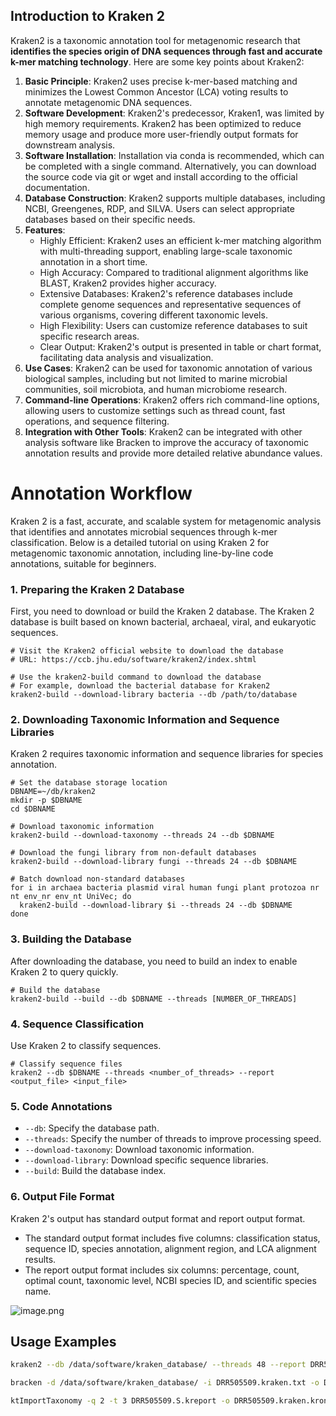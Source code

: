 ## **Introduction to Kraken 2**

Kraken2 is a taxonomic annotation tool for metagenomic research that **identifies the species origin of DNA sequences through fast and accurate k-mer matching technology**. Here are some key points about Kraken2:

1. **Basic Principle**: Kraken2 uses precise k-mer-based matching and minimizes the Lowest Common Ancestor (LCA) voting results to annotate metagenomic DNA sequences.
2. **Software Development**: Kraken2's predecessor, Kraken1, was limited by high memory requirements. Kraken2 has been optimized to reduce memory usage and produce more user-friendly output formats for downstream analysis.
3. **Software Installation**: Installation via conda is recommended, which can be completed with a single command. Alternatively, you can download the source code via git or wget and install according to the official documentation.
4. **Database Construction**: Kraken2 supports multiple databases, including NCBI, Greengenes, RDP, and SILVA. Users can select appropriate databases based on their specific needs.
5. **Features**:
    - Highly Efficient: Kraken2 uses an efficient k-mer matching algorithm with multi-threading support, enabling large-scale taxonomic annotation in a short time.
    - High Accuracy: Compared to traditional alignment algorithms like BLAST, Kraken2 provides higher accuracy.
    - Extensive Databases: Kraken2's reference databases include complete genome sequences and representative sequences of various organisms, covering different taxonomic levels.
    - High Flexibility: Users can customize reference databases to suit specific research areas.
    - Clear Output: Kraken2's output is presented in table or chart format, facilitating data analysis and visualization.
6. **Use Cases**: Kraken2 can be used for taxonomic annotation of various biological samples, including but not limited to marine microbial communities, soil microbiota, and human microbiome research.
7. **Command-line Operations**: Kraken2 offers rich command-line options, allowing users to customize settings such as thread count, fast operations, and sequence filtering.
8. **Integration with Other Tools**: Kraken2 can be integrated with other analysis software like Bracken to improve the accuracy of taxonomic annotation results and provide more detailed relative abundance values.

# Annotation Workflow

Kraken 2 is a fast, accurate, and scalable system for metagenomic analysis that identifies and annotates microbial sequences through k-mer classification. Below is a detailed tutorial on using Kraken 2 for metagenomic taxonomic annotation, including line-by-line code annotations, suitable for beginners.

### **1. Preparing the Kraken 2 Database**

First, you need to download or build the Kraken 2 database. The Kraken 2 database is built based on known bacterial, archaeal, viral, and eukaryotic sequences.

```
# Visit the Kraken2 official website to download the database
# URL: https://ccb.jhu.edu/software/kraken2/index.shtml

# Use the kraken2-build command to download the database
# For example, download the bacterial database for Kraken2
kraken2-build --download-library bacteria --db /path/to/database
```

### **2. Downloading Taxonomic Information and Sequence Libraries**

Kraken 2 requires taxonomic information and sequence libraries for species annotation.

```
# Set the database storage location
DBNAME=~/db/kraken2
mkdir -p $DBNAME
cd $DBNAME

# Download taxonomic information
kraken2-build --download-taxonomy --threads 24 --db $DBNAME

# Download the fungi library from non-default databases
kraken2-build --download-library fungi --threads 24 --db $DBNAME

# Batch download non-standard databases
for i in archaea bacteria plasmid viral human fungi plant protozoa nr nt env_nr env_nt UniVec; do
  kraken2-build --download-library $i --threads 24 --db $DBNAME
done
```

### **3. Building the Database**

After downloading the database, you need to build an index to enable Kraken 2 to query quickly.

```
# Build the database
kraken2-build --build --db $DBNAME --threads [NUMBER_OF_THREADS]
```

### **4. Sequence Classification**

Use Kraken 2 to classify sequences.

```
# Classify sequence files
kraken2 --db $DBNAME --threads <number_of_threads> --report <output_file> <input_file>
```

### **5. Code Annotations**

- `--db`: Specify the database path.
- `--threads`: Specify the number of threads to improve processing speed.
- `--download-taxonomy`: Download taxonomic information.
- `--download-library`: Download specific sequence libraries.
- `--build`: Build the database index.

### **6. Output File Format**

Kraken 2's output has standard output format and report output format.

- The standard output format includes five columns: classification status, sequence ID, species annotation, alignment region, and LCA alignment results.
- The report output format includes six columns: percentage, count, optimal count, taxonomic level, NCBI species ID, and scientific species name.

![image.png](https://prod-files-secure.s3.us-west-2.amazonaws.com/56d9757a-5444-4ed9-827c-5573f717615b/ef727e27-d9c3-4dd8-9f75-2e8afbbc5689/image.png)

## Usage Examples

```bash
kraken2 --db /data/software/kraken_database/ --threads 48 --report DRR505509.kraken.txt DRR505509.qc.fastq

bracken -d /data/software/kraken_database/ -i DRR505509.kraken.txt -o DRR505509.bracken.S -w DRR505509.S.kreport -l S -t 48

ktImportTaxonomy -q 2 -t 3 DRR505509.S.kreport -o DRR505509.kraken.krona.html
```